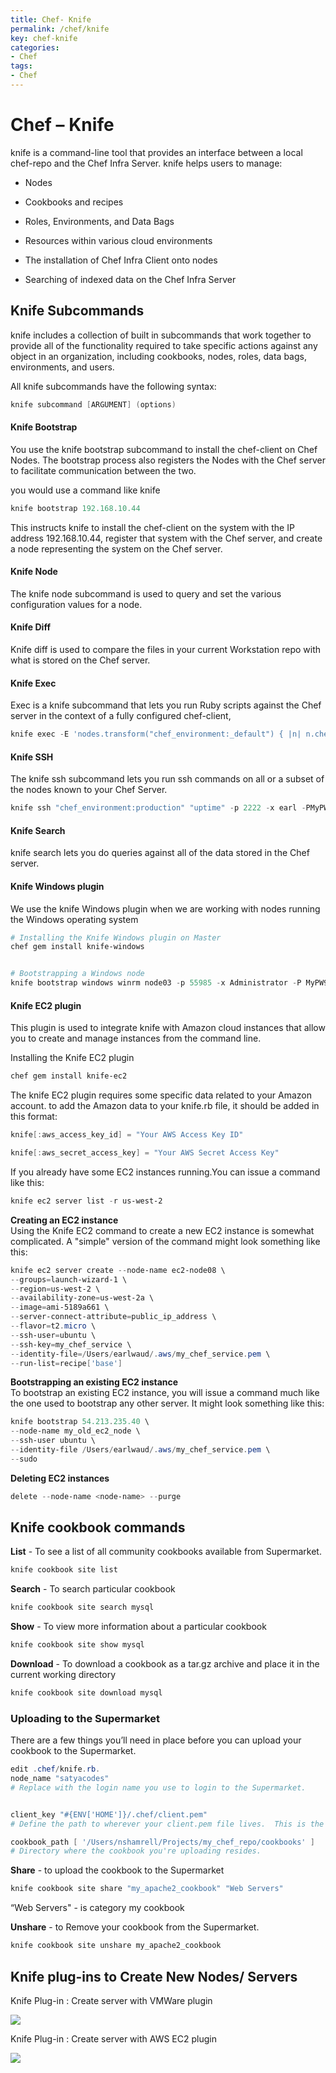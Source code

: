 ```yaml
---
title: Chef- Knife
permalink: /chef/knife
key: chef-knife
categories:
- Chef
tags:
- Chef
---
```



Chef – Knife 
=============

knife is a command-line tool that provides an interface between a local
chef-repo and the Chef Infra Server. knife helps users to manage:

-   Nodes

-   Cookbooks and recipes

-   Roles, Environments, and Data Bags

-   Resources within various cloud environments

-   The installation of Chef Infra Client onto nodes

-   Searching of indexed data on the Chef Infra Server

Knife Subcommands
-----------------

knife includes a collection of built in subcommands that work together to
provide all of the functionality required to take specific actions against any
object in an organization, including cookbooks, nodes, roles, data bags,
environments, and users.

All knife subcommands have the following syntax:
```powershell
knife subcommand [ARGUMENT] (options)
```


#### Knife Bootstrap

You use the knife bootstrap subcommand to install the chef-client on Chef Nodes.
The bootstrap process also registers the Nodes with the Chef server to
facilitate communication between the two.

you would use a command like knife
```powershell
knife bootstrap 192.168.10.44
```


This instructs knife to install the chef-client on the system with the IP
address 192.168.10.44, register that system with the Chef server, and create a
node representing the system on the Chef server.

#### Knife Node
The knife node subcommand is used to query and set the various configuration
values for a node.


#### Knife Diff
Knife diff is used to compare the files in your current Workstation repo with
what is stored on the Chef server.


#### Knife Exec
Exec is a knife subcommand that lets you run Ruby scripts against the Chef
server in the context of a fully configured chef-client,
```powershell
knife exec -E 'nodes.transform("chef_environment:_default") { |n| n.chef_environment("development") }'
```


#### Knife SSH
The knife ssh subcommand lets you run ssh commands on all or a subset of the
nodes known to your Chef Server.
```powershell
knife ssh "chef_environment:production" "uptime" -p 2222 -x earl -PMyPW99
```


#### Knife Search
knife search lets you do queries against all of the data stored in the Chef
server.


#### Knife Windows plugin
We use the knife Windows plugin when we are working with nodes running the
Windows operating system
```powershell
# Installing the Knife Windows plugin on Master
chef gem install knife-windows


# Bootstrapping a Windows node
knife bootstrap windows winrm node03 -p 55985 -x Administrator -P MyPW99 -r 'recipe[winbase]'
```


#### Knife EC2 plugin

This plugin is used to integrate knife with Amazon cloud instances that allow
you to create and manage instances from the command line.

Installing the Knife EC2 plugin
```powershell
chef gem install knife-ec2
```


The knife EC2 plugin requires some specific data related to your Amazon account.
to add the Amazon data to your knife.rb file, it should be added in this format:
```powershell
knife[:aws_access_key_id] = "Your AWS Access Key ID"

knife[:aws_secret_access_key] = "Your AWS Secret Access Key"
```


If you already have some EC2 instances running.You can issue a command like
this:
```powershell
knife ec2 server list -r us-west-2
```


**Creating an EC2 instance**  
Using the Knife EC2 command to create a new EC2 instance is somewhat
complicated. A "simple" version of the command might look something like this:
```powershell
knife ec2 server create --node-name ec2-node08 \
--groups=launch-wizard-1 \
--region=us-west-2 \
--availability-zone=us-west-2a \
--image=ami-5189a661 \
--server-connect-attribute=public_ip_address \
--flavor=t2.micro \
--ssh-user=ubuntu \
--ssh-key=my_chef_service \
--identity-file=/Users/earlwaud/.aws/my_chef_service.pem \
--run-list=recipe['base']
```



**Bootstrapping an existing EC2 instance**  
To bootstrap an existing EC2 instance, you will issue a command much like the
one used to bootstrap any other server. It might look something like this:
```powershell
knife bootstrap 54.213.235.40 \
--node-name my_old_ec2_node \
--ssh-user ubuntu \
--identity-file /Users/earlwaud/.aws/my_chef_service.pem \
--sudo
```


**Deleting EC2 instances**
```powershell
delete --node-name <node-name> --purge
```

## Knife cookbook commands

**List** - To see a list of all community cookbooks available from Supermarket.
```powershell
knife cookbook site list
```


**Search** - To search particular cookbook
```powershell
knife cookbook site search mysql
```


**Show** - To view more information about a particular cookbook
```powershell
knife cookbook site show mysql
```


**Download** - To download a cookbook as a tar.gz archive and place it in the
current working directory
```powershell
knife cookbook site download mysql
```


### Uploading to the Supermarket

There are a few things you’ll need in place before you can upload your cookbook
to the Supermarket.
```powershell
edit .chef/knife.rb.
node_name "satyacodes" 
# Replace with the login name you use to login to the Supermarket.


client_key "#{ENV['HOME']}/.chef/client.pem" 
# Define the path to wherever your client.pem file lives.  This is the key you generated when you signed up for a Chef account.

cookbook_path [ '/Users/nshamrell/Projects/my_chef_repo/cookbooks' ] 
# Directory where the cookbook you're uploading resides.
```

**Share** - to upload the cookbook to the Supermarket
```powershell
knife cookbook site share "my_apache2_cookbook" "Web Servers"
```
“Web Servers" - is category my cookbook



**Unshare** - to Remove your cookbook from the Supermarket.
```powershell
knife cookbook site unshare my_apache2_cookbook
```


Knife plug-ins to Create New Nodes/ Servers
-------------------------------------------

Knife Plug-in : Create server with VMWare plugin

![](media/11498d8f7dfa883c6ce474af08b49cfd.png)

Knife Plug-in : Create server with AWS EC2 plugin

![](media/cb00d08d2e43113fc58a5b4d7d0dc600.png)
